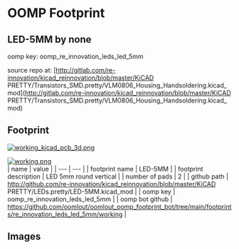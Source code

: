 # OOMP Footprint  
## LED-5MM  by none  
  
oomp key: oomp_re_innovation_leds_led_5mm  
  
source repo at: [http://gitlab.com/re-innovation/kicad_reinnovation/blob/master/KiCAD PRETTY/Transistors_SMD.pretty/VLM0806_Housing_Handsoldering.kicad_mod](http://gitlab.com/re-innovation/kicad_reinnovation/blob/master/KiCAD PRETTY/Transistors_SMD.pretty/VLM0806_Housing_Handsoldering.kicad_mod)  
## Footprint  
  
[![working_kicad_pcb_3d.png](working_kicad_pcb_3d_600.png)](working_kicad_pcb_3d.png)  
  
[![working.png](working_600.png)](working.png)  
| name | value | 
| --- | --- | 
| footprint name | LED-5MM | 
| footprint description | LED 5mm round vertical | 
| number of pads | 2 | 
| github path | http://github.com/re-innovation/kicad_reinnovation/blob/master/KiCAD PRETTY/LEDs.pretty/LED-5MM.kicad_mod | 
| oomp key | oomp_re_innovation_leds_led_5mm | 
| oomp bot github | https://github.com/oomlout/oomlout_oomp_footprint_bot/tree/main/footprints/re_innovation_leds_led_5mm/working | 
## Images  
